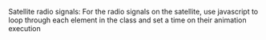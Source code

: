 Satellite radio signals:
    For the radio signals on the satellite, use javascript to loop through each element in the class and set a time on their animation execution 